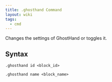```yaml
---
title: .ghosthand Command
layout: wiki
tags:
  - cmd
---
```

Changes the settings of GhostHand or toggles it.

## Syntax
`.ghosthand id <block_id>`

`.ghosthand name <block_name>`
